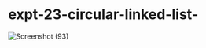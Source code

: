 # expt-23-circular-linked-list-
![Screenshot (93)](https://github.com/DikshaMeena03/expt-23-circular-linked-list-/assets/148327414/074d3ebd-7003-4af7-a313-a748867637c6)
